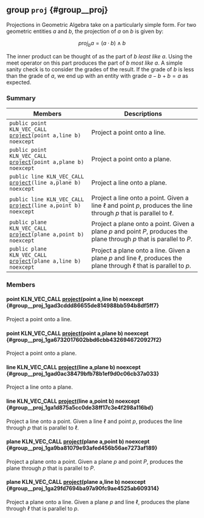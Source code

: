## group `proj` {#group__proj}

Projections in Geometric Algebra take on a particularly simple form. For two geometric entities $a$ and $b$, the projection of $a$ on $b$ is given by:

$$ \textit{proj}_b a = (a \cdot b) \wedge b $$

The inner product can be thought of as the part of $b$ *least like* $a$. Using the meet operator on this part produces the part of $b$ *most like* $a$. A simple sanity check is to consider the grades of the result. If the grade of $b$ is less than the grade of $a$, we end up with an entity with grade $a - b + b = a$ as expected.

### Summary

 Members                        | Descriptions                                
--------------------------------|---------------------------------------------
`public point KLN_VEC_CALL ` [`project`](#group__proj_1gad3cddd86655de814988bb594b8df5ff7)`(point a,line b) noexcept`             | Project a point onto a line.
`public point KLN_VEC_CALL ` [`project`](#group__proj_1ga6732017602bbd6cbb4326946720927f2)`(point a,plane b) noexcept`             | Project a point onto a plane.
`public line KLN_VEC_CALL ` [`project`](#group__proj_1gad0ac38479bfb78b1ef9d0c06cb37a033)`(line a,plane b) noexcept`             | Project a line onto a plane.
`public line KLN_VEC_CALL ` [`project`](#group__proj_1ga1d875a5cc0de38ff17c3e4f298a116bd)`(line a,point b) noexcept`             | Project a line onto a point. Given a line $\ell$ and point $p$, produces the line through $p$ that is parallel to $\ell$.
`public plane KLN_VEC_CALL ` [`project`](#group__proj_1ga9ba81079e93afed456b56ae7273af189)`(plane a,point b) noexcept`             | Project a plane onto a point. Given a plane $p$ and point $P$, produces the plane through $p$ that is parallel to $P$.
`public plane KLN_VEC_CALL ` [`project`](#group__proj_1ga29fd7694ba97a90fc9ae4525ab609314)`(plane a,line b) noexcept`             | Project a plane onto a line. Given a plane $p$ and line $\ell$, produces the plane through $\ell$ that is parallel to $p$.

### Members

#### point KLN_VEC_CALL  [project](#group__proj_1gad3cddd86655de814988bb594b8df5ff7)(point a,line b) noexcept  {#group__proj_1gad3cddd86655de814988bb594b8df5ff7}

Project a point onto a line.

#### point KLN_VEC_CALL  [project](#group__proj_1ga6732017602bbd6cbb4326946720927f2)(point a,plane b) noexcept  {#group__proj_1ga6732017602bbd6cbb4326946720927f2}

Project a point onto a plane.

#### line KLN_VEC_CALL  [project](#group__proj_1gad0ac38479bfb78b1ef9d0c06cb37a033)(line a,plane b) noexcept  {#group__proj_1gad0ac38479bfb78b1ef9d0c06cb37a033}

Project a line onto a plane.

#### line KLN_VEC_CALL  [project](#group__proj_1ga1d875a5cc0de38ff17c3e4f298a116bd)(line a,point b) noexcept  {#group__proj_1ga1d875a5cc0de38ff17c3e4f298a116bd}

Project a line onto a point. Given a line $\ell$ and point $p$, produces the line through $p$ that is parallel to $\ell$.

#### plane KLN_VEC_CALL  [project](#group__proj_1ga9ba81079e93afed456b56ae7273af189)(plane a,point b) noexcept  {#group__proj_1ga9ba81079e93afed456b56ae7273af189}

Project a plane onto a point. Given a plane $p$ and point $P$, produces the plane through $p$ that is parallel to $P$.

#### plane KLN_VEC_CALL  [project](#group__proj_1ga29fd7694ba97a90fc9ae4525ab609314)(plane a,line b) noexcept  {#group__proj_1ga29fd7694ba97a90fc9ae4525ab609314}

Project a plane onto a line. Given a plane $p$ and line $\ell$, produces the plane through $\ell$ that is parallel to $p$.

